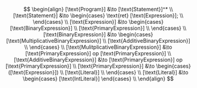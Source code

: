 $$
\begin{align}
[\text{Program}] &\to [\text{Statement}]^* \\
[\text{Statement}] &\to \begin{cases}
    \text{ret} [\text{Expression}]; \\
\end{cases} \\
[\text{Expression}] &\to \begin{cases}
    [\text{BinaryExpression}] \\
    [\text{PrimaryExpression}] \\
\end{cases} \\
[\text{BinaryExpression}] &\to \begin{cases}
    [\text{MultiplicativeBinaryExpression}] \\
    [\text{AdditiveBinaryExpression}] \\
\end{cases} \\
[\text{MulitplicativeBinaryExpression}] &\to [\text{PrimaryExpression}] op [\text{PrimaryExpression}] \\
[\text{AdditiveBinaryExpression}] &\to [\text{PrimaryExpression}] op [\text{PrimaryExpression}] \\
[\text{PrimaryExpression}] &\to \begin{cases}
    ([\text{Expression}]) \\
    [\text{Literal}] \\
\end{cases} \\
[\text{Literal}] &\to \begin{cases}
    [\text{IntLiteral}]
\end{cases} \\
\end{align}
$$
